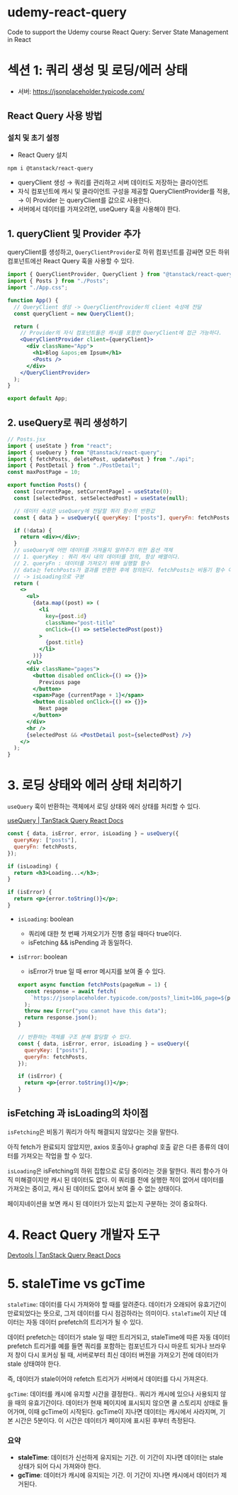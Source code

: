 # udemy-react-query

Code to support the Udemy course React Query: Server State Management in React

# 섹션 1: 쿼리 생성 및 로딩/에러 상태

- 서버: https://jsonplaceholder.typicode.com/

## React Query 사용 방법

### 설치 및 초기 설정

- React Query 설치

```bash
npm i @tanstack/react-query
```

- queryClient 생성 → 쿼리를 관리하고 서버 데이터도 저장하는 클라이언트
- 자식 컴포넌트에 캐시 및 클라이언트 구성을 제공할 QueryClientProvider를 적용, → 이 Provider 는 queryClient를 값으로 사용한다.
- 서버에서 데이터를 가져오려면, useQuery 훅을 사용해야 한다.

## 1. queryClient 및 Provider 추가

queryClient를 생성하고, `QueryClientProvider`로 하위 컴포넌트를 감싸면 모든 하위 컴포넌트에선 React Query 훅을 사용할 수 있다.

```jsx
import { QueryClientProvider, QueryClient } from "@tanstack/react-query";
import { Posts } from "./Posts";
import "./App.css";

function App() {
  // QueryClient 생성 -> QueryClientProvider의 client 속성에 전달
  const queryClient = new QueryClient();

  return (
    // Provider의 자식 컴포넌트들은 캐시를 포함한 QueryClient에 접근 가능하다.
    <QueryClientProvider client={queryClient}>
      <div className="App">
        <h1>Blog &apos;em Ipsum</h1>
        <Posts />
      </div>
    </QueryClientProvider>
  );
}

export default App;
```

## 2. useQuery로 쿼리 생성하기

```jsx
// Posts.jsx
import { useState } from "react";
import { useQuery } from "@tanstack/react-query";
import { fetchPosts, deletePost, updatePost } from "./api";
import { PostDetail } from "./PostDetail";
const maxPostPage = 10;

export function Posts() {
  const [currentPage, setCurrentPage] = useState(0);
  const [selectedPost, setSelectedPost] = useState(null);

  // 데이터 속성은 useQuery에 전달할 쿼리 함수의 반환값
  const { data } = useQuery({ queryKey: ["posts"], queryFn: fetchPosts });

  if (!data) {
    return <div></div>;
  }
  // useQuery에 어떤 데이터를 가져올지 알려주기 위한 옵션 객체
  // 1. queryKey : 쿼리 캐시 내의 데이터를 정의, 항상 배열이다.
  // 2. queryFn : 데이터를 가져오기 위해 실행할 함수
  // data는 fetchPosts가 결과를 반환한 후에 정의된다. fetchPosts는 비동기 함수 이기 때문에 데이터를 받아오기 전까지 데이터가 정의되어 있지 않다. -> 다 받아오면 실행?
  // -> isLoading으로 구분
  return (
    <>
      <ul>
        {data.map((post) => (
          <li
            key={post.id}
            className="post-title"
            onClick={() => setSelectedPost(post)}
          >
            {post.title}
          </li>
        ))}
      </ul>
      <div className="pages">
        <button disabled onClick={() => {}}>
          Previous page
        </button>
        <span>Page {currentPage + 1}</span>
        <button disabled onClick={() => {}}>
          Next page
        </button>
      </div>
      <hr />
      {selectedPost && <PostDetail post={selectedPost} />}
    </>
  );
}
```

# 3. 로딩 상태와 에러 상태 처리하기

`useQuery` 훅이 반환하는 객체에서 로딩 상태와 에러 상태를 처리할 수 있다.

[useQuery | TanStack Query React Docs](https://tanstack.com/query/latest/docs/framework/react/reference/useQuery)

```jsx
const { data, isError, error, isLoading } = useQuery({
  queryKey: ["posts"],
  queryFn: fetchPosts,
});

if (isLoading) {
  return <h3>Loading...</h3>;
}

if (isError) {
  return <p>{error.toString()}</p>;
}
```

- `isLoading`: boolean
  - 쿼리에 대한 첫 번째 가져오기가 진행 중일 때마다 true이다.
  - isFetching && isPending 과 동일하다.
- `isError`: boolean

  - isError가 true 일 때 error 메시지를 보여 줄 수 있다.

  ```jsx
  export async function fetchPosts(pageNum = 1) {
    const response = await fetch(
      `https://jsonplaceholder.typicode.com/posts?_limit=10&_page=${pageNum}`
    );
    throw new Error("you cannot have this data");
    return response.json();
  }

  // 반환하는 객체를 구조 분해 할당할 수 있다.
  const { data, isError, error, isLoading } = useQuery({
    queryKey: ["posts"],
    queryFn: fetchPosts,
  });

  if (isError) {
    return <p>{error.toString()}</p>;
  }
  ```

## isFetching 과 isLoading의 차이점

`isFetching`은 비동기 쿼리가 아직 해결되지 않았다는 것을 말한다.

아직 fetch가 완료되지 않았지만, axios 호출이나 graphql 호출 같은 다른 종류의 데이터를 가져오는 작업을 할 수 있다.

`isLoading`은 isFetching의 하위 집합으로 로딩 중이라는 것을 말한다. 쿼리 함수가 아직 미해결이지만 캐시 된 데이터도 없다. 이 쿼리를 전에 실행한 적이 없어서 데이터를 가져오는 중이고, 캐시 된 데이터도 없어서 보여 줄 수 없는 상태이다.

페이지네이션을 보면 캐시 된 데이터가 있는지 없는지 구분하는 것이 중요하다.

# 4. React Query 개발자 도구

[Devtools | TanStack Query React Docs](https://tanstack.com/query/latest/docs/framework/react/devtools)

# 5. staleTime vs gcTime

`staleTime`: 데이터를 다시 가져와야 할 때를 알려준다. 데이터가 오래되어 유효기간이 만료되었다는 뜻으로, 그저 데이터를 다시 점검하라는 의미이다. `staleTime`이 지난 데이터는 자동 데이터 prefetch의 트리거가 될 수 있다.

데이터 prefetch는 데이터가 stale 일 때만 트리거되고, staleTime에 따른 자동 데이터 prefetch 트리거를 예를 들면 쿼리를 포함하는 컴포넌트가 다시 마운트 되거나 브라우저 창이 다시 포커싱 될 때, 서버로부터 최신 데이터 버전을 가져오기 전에 데이터가 stale 상태여야 한다.

즉, 데이터가 stale이어야 refetch 트리거가 서버에서 데이터를 다시 가져온다.

`gcTime`: 데이터를 캐시에 유지할 시간을 결정한다.. 쿼리가 캐시에 있으나 사용되지 않을 때의 유효기간이다. 데이터가 현재 페이지에 표시되지 않으면 쿨 스토리지 상태로 들어가며, 이때 gcTime이 시작된다. gcTime이 지나면 데이터는 캐시에서 사라지며, 기본 시간은 5분이다. 이 시간은 데이터가 페이지에 표시된 후부터 측정된다.

### 요약

- **staleTime**: 데이터가 신선하게 유지되는 기간. 이 기간이 지나면 데이터는 stale 상태가 되어 다시 가져와야 한다.
- **gcTime**: 데이터가 캐시에 유지되는 기간. 이 기간이 지나면 캐시에서 데이터가 제거된다.
